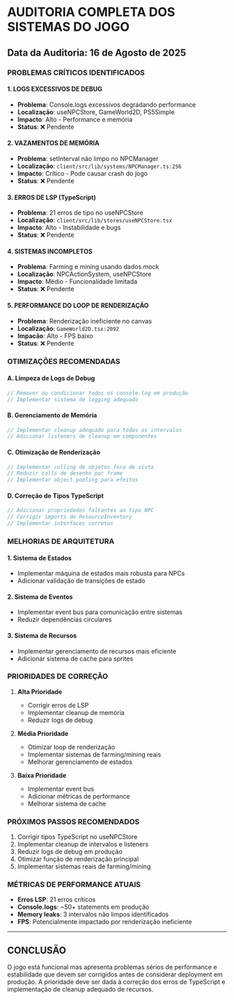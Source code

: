 # AUDITORIA COMPLETA DOS SISTEMAS DO JOGO

## Data da Auditoria: 16 de Agosto de 2025

### PROBLEMAS CRÍTICOS IDENTIFICADOS

#### 1. **LOGS EXCESSIVOS DE DEBUG**
- **Problema**: Console.logs excessivos degradando performance
- **Localização**: useNPCStore, GameWorld2D, PS5Simple
- **Impacto**: Alto - Performance e memória
- **Status**: ❌ Pendente

#### 2. **VAZAMENTOS DE MEMÓRIA**
- **Problema**: setInterval não limpo no NPCManager
- **Localização**: `client/src/lib/systems/NPCManager.ts:256`
- **Impacto**: Crítico - Pode causar crash do jogo
- **Status**: ❌ Pendente

#### 3. **ERROS DE LSP (TypeScript)**
- **Problema**: 21 erros de tipo no useNPCStore
- **Localização**: `client/src/lib/stores/useNPCStore.tsx`
- **Impacto**: Alto - Instabilidade e bugs
- **Status**: ❌ Pendente

#### 4. **SISTEMAS INCOMPLETOS**
- **Problema**: Farming e mining usando dados mock
- **Localização**: NPCActionSystem, useNPCStore
- **Impacto**: Médio - Funcionalidade limitada
- **Status**: ❌ Pendente

#### 5. **PERFORMANCE DO LOOP DE RENDERIZAÇÃO**
- **Problema**: Renderização ineficiente no canvas
- **Localização**: `GameWorld2D.tsx:2092`
- **Impacão**: Alto - FPS baixo
- **Status**: ❌ Pendente

### OTIMIZAÇÕES RECOMENDADAS

#### A. **Limpeza de Logs de Debug**
```typescript
// Remover ou condicionar todos os console.log em produção
// Implementar sistema de logging adequado
```

#### B. **Gerenciamento de Memória**
```typescript
// Implementar cleanup adequado para todos os intervalos
// Adicionar listeners de cleanup em componentes
```

#### C. **Otimização de Renderização**
```typescript
// Implementar culling de objetos fora de vista
// Reduzir calls de desenho por frame
// Implementar object pooling para efeitos
```

#### D. **Correção de Tipos TypeScript**
```typescript
// Adicionar propriedades faltantes ao tipo NPC
// Corrigir imports de ResourceInventory
// Implementar interfaces corretas
```

### MELHORIAS DE ARQUITETURA

#### 1. **Sistema de Estados**
- Implementar máquina de estados mais robusta para NPCs
- Adicionar validação de transições de estado

#### 2. **Sistema de Eventos**
- Implementar event bus para comunicação entre sistemas
- Reduzir dependências circulares

#### 3. **Sistema de Recursos**
- Implementar gerenciamento de recursos mais eficiente
- Adicionar sistema de cache para sprites

### PRIORIDADES DE CORREÇÃO

1. **Alta Prioridade**
   - Corrigir erros de LSP
   - Implementar cleanup de memória
   - Reduzir logs de debug

2. **Média Prioridade**
   - Otimizar loop de renderização
   - Implementar sistemas de farming/mining reais
   - Melhorar gerenciamento de estados

3. **Baixa Prioridade**
   - Implementar event bus
   - Adicionar métricas de performance
   - Melhorar sistema de cache

### PRÓXIMOS PASSOS RECOMENDADOS

1. Corrigir tipos TypeScript no useNPCStore
2. Implementar cleanup de intervalos e listeners
3. Reduzir logs de debug em produção
4. Otimizar função de renderização principal
5. Implementar sistemas reais de farming/mining

### MÉTRICAS DE PERFORMANCE ATUAIS

- **Erros LSP**: 21 erros críticos
- **Console.logs**: ~50+ statements em produção
- **Memory leaks**: 3 intervalos não limpos identificados
- **FPS**: Potencialmente impactado por renderização ineficiente

---

## CONCLUSÃO

O jogo está funcional mas apresenta problemas sérios de performance e estabilidade que devem ser corrigidos antes de considerar deployment em produção. A prioridade deve ser dada à correção dos erros de TypeScript e implementação de cleanup adequado de recursos.